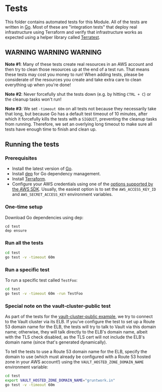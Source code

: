 # Tests

This folder contains automated tests for this Module. All of the tests are written in [Go](https://golang.org/). 
Most of these are "integration tests" that deploy real infrastructure using Terraform and verify that infrastructure 
works as expected using a helper library called [Terratest](https://github.com/gruntwork-io/terratest).  



## WARNING WARNING WARNING

**Note #1**: Many of these tests create real resources in an AWS account and then try to clean those resources up at 
the end of a test run. That means these tests may cost you money to run! When adding tests, please be considerate of 
the resources you create and take extra care to clean everything up when you're done!

**Note #2**: Never forcefully shut the tests down (e.g. by hitting `CTRL + C`) or the cleanup tasks won't run!

**Note #3**: We set `-timeout 60m` on all tests not because they necessarily take that long, but because Go has a
default test timeout of 10 minutes, after which it forcefully kills the tests with a `SIGQUIT`, preventing the cleanup
tasks from running. Therefore, we set an overlying long timeout to make sure all tests have enough time to finish and 
clean up.



## Running the tests

### Prerequisites

- Install the latest version of [Go](https://golang.org/).
- Install [dep](https://github.com/golang/dep) for Go dependency management.
- Install [Terraform](https://www.terraform.io/downloads.html).
- Configure your AWS credentials using one of the [options supported by the AWS 
  SDK](http://docs.aws.amazon.com/sdk-for-java/v1/developer-guide/credentials.html). Usually, the easiest option is to
  set the `AWS_ACCESS_KEY_ID` and `AWS_SECRET_ACCESS_KEY` environment variables.


### One-time setup

Download Go dependencies using dep:

```
cd test
dep ensure
```


### Run all the tests

```bash
cd test
go test -v -timeout 60m
```


### Run a specific test

To run a specific test called `TestFoo`:

```bash
cd test
go test -v -timeout 60m -run TestFoo
```

### Special note on the vault-cluster-public test

As part of the tests for the [vault-cluster-public example](https://github.com/hashicorp/terraform-aws-vault/tree/master/examples/vault-cluster-public), we try to connect to the
Vault cluster via its ELB. If you've configure the test to set up a Route 53 domain name for the ELB, the tests will
try to talk to Vault via this domain name; otherwise, they will talk directly to the ELB's domain name, albeit with
the TLS check disabled, as the TLS cert will not include the ELB's domain name (since that's generated dynamically).

To tell the tests to use a Route 53 domain name for the ELB, specify the domain to use (which must already be 
configured with a Route 53 hosted zone in your AWS account!) using the `VAULT_HOSTED_ZONE_DOMAIN_NAME` environment
variable:

```bash
cd test
export VAULT_HOSTED_ZONE_DOMAIN_NAME="gruntwork.in"
go test -v -timeout 60m
```

  